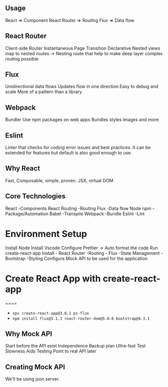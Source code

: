 ## Usage

React => Component
React Router => Routing
Flux => Data flow

## React Router

Client-side Router
Instantaneous Page Transition
Declarative
Nested views map to nested routes -> Nesting route that help to make deep layer complex routing possible

## Flux

Unidirectional data flows
Updates flow in one direction
Easy to debug and scale
More of a pattern than a library

## Webpack

Bundler
Use npm packages on web apps
Bundles styles images and more.

## Eslint

Linter that checks for coding error issues and best practices.
It can be extended for features but default is also good enough to use.

## Why React

Fast, Composable, simple, proven.
JSX, virtual DOM

## Core Technologies

React -Components
React Routing -Routing
Flux -Data flow
Node npm -Package/Automation
Babel -Transpile
Webpack -Bundle
Eslint -Lint

# Environment Setup

Install Node
Install Vscode
Configure Prettier -> Auto format the code
Run create-react-app
Install - React Router -Routing - Flux -State Management - Bootstrap -Styling
Configure Mock API to be used for the application

# Create React App with create-react-app

====

- `npx create-react-app@3.0.1 ps-flux`
- `npm install flux@3.1.3 react-router-dom@5.0.0 bootstrap@4.3.1`

## Why Mock API

Start before the API exist
Independence
Backup plan
Ultra-fast
Test Slowness
Aids Testing
Point to real API later

## Creating Mock API

We'll be using json server.
